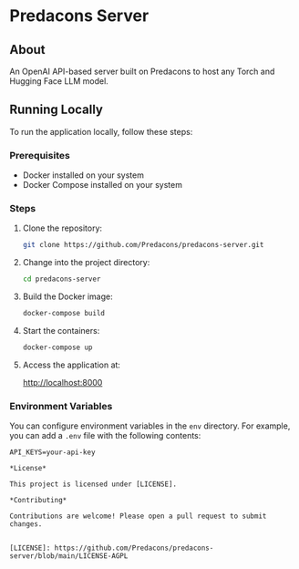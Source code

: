 # Predacons Server

## About

An OpenAI API-based server built on Predacons to host any Torch and Hugging Face LLM model.

## Running Locally

To run the application locally, follow these steps:

### Prerequisites

- Docker installed on your system
- Docker Compose installed on your system

### Steps

1. Clone the repository:

    ```bash
    git clone https://github.com/Predacons/predacons-server.git
    ```

2. Change into the project directory:

    ```bash
    cd predacons-server
    ```

3. Build the Docker image:

    ```bash
    docker-compose build
    ```

4. Start the containers:

    ```bash
    docker-compose up
    ```

5. Access the application at:

    [http://localhost:8000](http://localhost:8000)

### Environment Variables

You can configure environment variables in the `env` directory. For example, you can add a `.env` file with the following contents:

```env
API_KEYS=your-api-key

*License*

This project is licensed under [LICENSE].

*Contributing*

Contributions are welcome! Please open a pull request to submit changes.


[LICENSE]: https://github.com/Predacons/predacons-server/blob/main/LICENSE-AGPL
